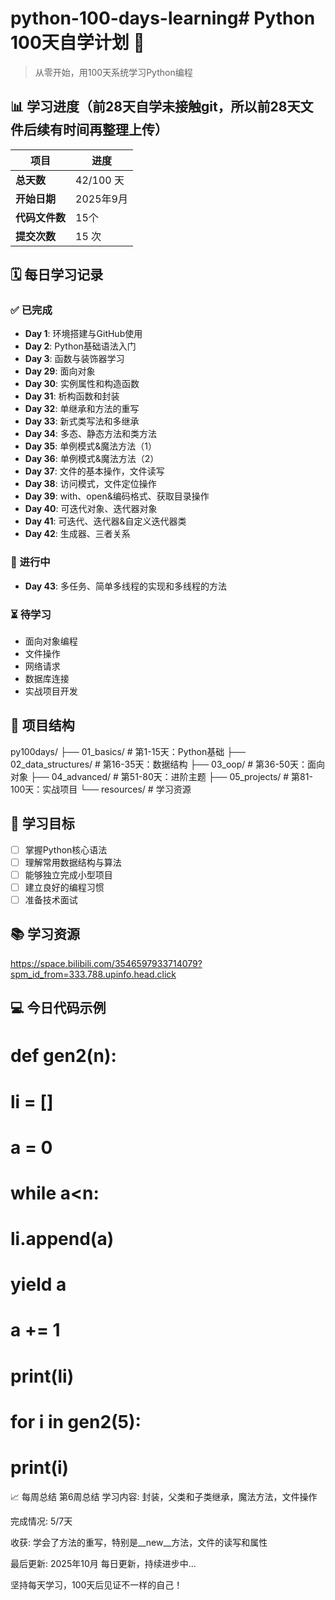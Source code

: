 # python-100-days-learning# Python 100天自学计划 🐍

> 从零开始，用100天系统学习Python编程

## 📊 学习进度（前28天自学未接触git，所以前28天文件后续有时间再整理上传）

| 项目 | 进度 |
|------|------|
| **总天数** | 42/100 天 |
| **开始日期** | 2025年9月 |
| **代码文件数** | 15个 |
| **提交次数** | 15 次 |

## 🗓️ 每日学习记录

### ✅ 已完成
- **Day 1**: 环境搭建与GitHub使用
- **Day 2**: Python基础语法入门
- **Day 3**: 函数与装饰器学习
- **Day 29**: 面向对象
- **Day 30**: 实例属性和构造函数
- **Day 31**: 析构函数和封装
- **Day 32**: 单继承和方法的重写
- **Day 33**: 新式类写法和多继承
- **Day 34**: 多态、静态方法和类方法
- **Day 35**: 单例模式&魔法方法（1）
- **Day 36**: 单例模式&魔法方法（2）
- **Day 37**: 文件的基本操作，文件读写
- **Day 38**: 访问模式，文件定位操作
- **Day 39**: with、open&编码格式、获取目录操作
- **Day 40**: 可迭代对象、迭代器对象
- **Day 41**: 可迭代、迭代器&自定义迭代器类
- **Day 42**: 生成器、三者关系

### 🔄 进行中
- **Day 43**: 多任务、简单多线程的实现和多线程的方法
### ⏳ 待学习
- 面向对象编程
- 文件操作
- 网络请求
- 数据库连接
- 实战项目开发

## 📁 项目结构
py100days/
├── 01_basics/ # 第1-15天：Python基础
├── 02_data_structures/ # 第16-35天：数据结构
├── 03_oop/ # 第36-50天：面向对象
├── 04_advanced/ # 第51-80天：进阶主题
├── 05_projects/ # 第81-100天：实战项目
└── resources/ # 学习资源

## 🎯 学习目标

- [ ] 掌握Python核心语法
- [ ] 理解常用数据结构与算法
- [ ] 能够独立完成小型项目
- [ ] 建立良好的编程习惯
- [ ] 准备技术面试

## 📚 学习资源

https://space.bilibili.com/3546597933714079?spm_id_from=333.788.upinfo.head.click

## 💻 今日代码示例

# def gen2(n):
#     li = []
#     a = 0
#     while a<n:
#         li.append(a)
#         yield a
#         a += 1
#     print(li)
# for i in gen2(5):
#     print(i)
📈 每周总结
第6周总结
学习内容: 封装，父类和子类继承，魔法方法，文件操作

完成情况: 5/7天

收获: 学会了方法的重写，特别是__new__方法，文件的读写和属性

最后更新: 2025年10月
每日更新，持续进步中...

坚持每天学习，100天后见证不一样的自己！
